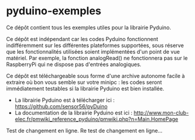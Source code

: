pyduino-exemples
================

Ce dépôt contient tous les exemples utiles pour la librairie Pyduino. 

Ce dépôt est indépendant car les codes Pyduino fonctionnent indifféremment sur les différentes plateformes supportées, sous réserve que les fonctionnalités utilisées soient implémentées d'un point de vue matériel. 
Par exemple, la fonction analogRead() ne fonctionnera pas sur le RaspberryPi qui ne dispose pas d'entrées analogiques. 

Ce dépôt est téléchargeable sous forme d'une archive autonome facile à extraire où bon vous semble sur votre minipc : les codes seront immédiatement testables si la librairie Pyduino est bien installée. 

* La librairie Pyduino est à télécharger ici : https://github.com/sensor56/pyDuino
* La documentation de la librairie Pyduino est ici : http://www.mon-club-elec.fr/pmwiki_reference_pyduino/pmwiki.php?n=Main.HomePage

Test de changement en ligne. 
Re test de changement en ligne... 
